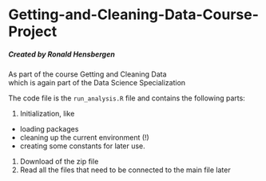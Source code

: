 # Getting-and-Cleaning-Data-Course-Project


##### Created by Ronald Hensbergen  
As part of the course Getting and Cleaning Data  
which is again part of the Data Science Specialization

The code file is the `run_analysis.R` file and contains the following parts:  
1. Initialization, like
  * loading packages
  * cleaning up the current environment (!)
  * creating some constants for later use.
1. Download of the zip file
1. Read all the files that need to be connected to the main file later
